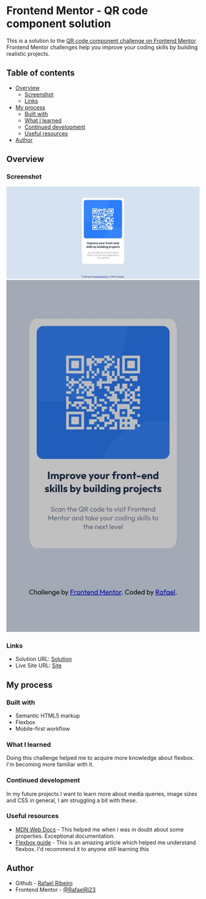 # Frontend Mentor - QR code component solution

This is a solution to the [QR code component challenge on Frontend Mentor](https://www.frontendmentor.io/challenges/qr-code-component-iux_sIO_H). Frontend Mentor challenges help you improve your coding skills by building realistic projects. 

## Table of contents

- [Overview](#overview)
  - [Screenshot](#screenshot)
  - [Links](#links)
- [My process](#my-process)
  - [Built with](#built-with)
  - [What I learned](#what-i-learned)
  - [Continued development](#continued-development)
  - [Useful resources](#useful-resources)
- [Author](#author)

## Overview

### Screenshot

![Desktop](./screenshot/desktop.jpeg)
![Mobile](./screenshot/mobile.jpeg)


### Links

- Solution URL: [Solution](https://github.com/RafaelRi23/qr-code-component-solution)
- Live Site URL: [Site](https://rafaelri23.github.io/qr-code-component-solution/)

## My process

### Built with

- Semantic HTML5 markup
- Flexbox
- Mobile-first workflow

### What I learned

Doing this challenge helped me to acquire more knowledge about flexbox. I'm becoming more familiar with it.

### Continued development

In my future projects I want to learn more about media queries, image sizes and CSS in general, I am struggling a bit with these.

### Useful resources

- [MDN Web Docs](https://developer.mozilla.org/pt-BR/) - This helped me when i was in doubt about some properties. Exceptional documentation.
- [Flexbox guide](https://css-tricks.com/snippets/css/a-guide-to-flexbox/) - This is an amazing article which helped me understand flexbox. I'd recommend it to anyone still learning this

## Author

- Github - [Rafael Ribeiro](https://github.com/RafaelRi23)
- Frontend Mentor - [@RafaelRi23](https://www.frontendmentor.io/profile/RafaelRi23)

